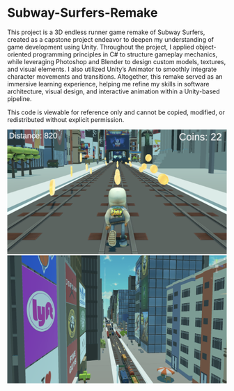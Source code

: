 # Subway-Surfers-Remake
This project is a 3D endless runner game remake of Subway Surfers, created as a capstone project endeavor to deepen my understanding of game development using Unity. Throughout the project, I applied object-oriented programming principles in C# to structure gameplay mechanics, while leveraging Photoshop and Blender to design custom models, textures, and visual elements. I also utilized Unity’s Animator to smoothly integrate character movements and transitions. Altogether, this remake served as an immersive learning experience, helping me refine my skills in software architecture, visual design, and interactive animation within a Unity-based pipeline.

This code is viewable for reference only and cannot be copied, modified, or redistributed without explicit permission.

![in game display](ingamedisplay.png)
![city display](citydisplay.png)


